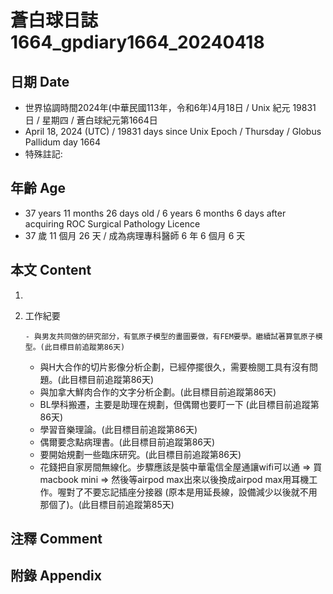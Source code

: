 [_metadata_:encoding]: - "utf-8"
[_metadata_:language]: - "zh-Hant-TW"
[_metadata_:fileformat]: - "markdown"
[_metadata_:MIME_type]: - "text/plain"
[_metadata_:markdown_version]: - "commonmark version 0.30"
[_metadata_:markdown_spec]: - "https://spec.commonmark.org/0.30/"

# 蒼白球日誌1664_gpdiary1664_20240418 #

## 日期 Date ##

* 世界協調時間2024年(中華民國113年，令和6年)4月18日 / Unix 紀元 19831 日 / 星期四 / 蒼白球紀元第1664日
* April 18, 2024 (UTC) / 19831 days since Unix Epoch / Thursday / Globus Pallidum day 1664
* 特殊註記:

## 年齡 Age ##

* 37 years 11 months 26 days old / 6 years 6 months 6 days after acquiring ROC Surgical Pathology Licence
* 37 歲 11 個月 26 天 / 成為病理專科醫師 6 年 6 個月 6 天

## 本文 Content ##

1. 

    
2. 工作紀要

       - 與男友共同做的研究部分，有氫原子模型的畫圖要做，有FEM要學。繼續試著算氫原子模型。(此目標目前追蹤第86天)
   - 與H大合作的切片影像分析企劃，已經停擺很久，需要檢閱工具有沒有問題。(此目標目前追蹤第86天)
   - 與加拿大鮮肉合作的文字分析企劃。(此目標目前追蹤第86天)
   - BL學科搬遷，主要是助理在規劃，但偶爾也要盯一下 (此目標目前追蹤第86天)
   - 學習音樂理論。(此目標目前追蹤第86天)
   - 偶爾要念點病理書。(此目標目前追蹤第86天)
   - 要開始規劃一些臨床研究。(此目標目前追蹤第86天)
   - 花錢把自家房間無線化。步驟應該是裝中華電信全屋通讓wifi可以通 => 買macbook mini => 然後等airpod max出來以後換成airpod max用耳機工作。喔對了不要忘記插座分接器 (原本是用延長線，設備減少以後就不用那個了)。(此目標目前追蹤第85天)


## 注釋 Comment ##


## 附錄 Appendix ##

